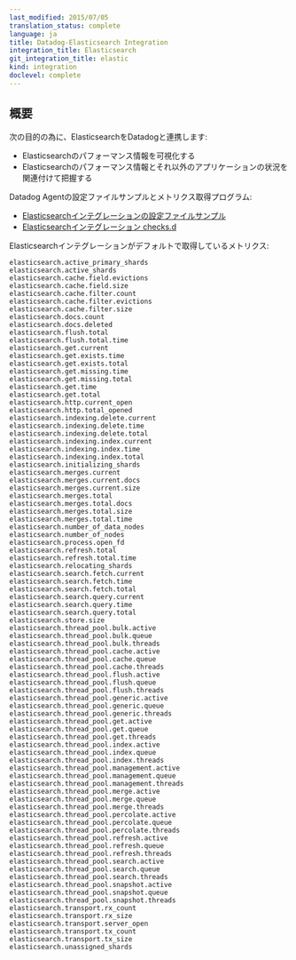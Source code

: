 ```yaml
---
last_modified: 2015/07/05
translation_status: complete
language: ja
title: Datadog-Elasticsearch Integration
integration_title: Elasticsearch
git_integration_title: elastic
kind: integration
doclevel: complete
---
```


<!-- ## Overview


Connect Elasticsearch to Datadog in order to:

- Visualize Elasticsearch performance.
- Correlate Elasticsearch performance with the rest of your applications. -->

## 概要


次の目的の為に、ElasticsearchをDatadogと連携します:

* Elasticsearchのパフォーマンス情報を可視化する
* Elasticsearchのパフォーマンス情報とそれ以外のアプリケーションの状況を関連付けて把握する

Datadog Agentの設定ファイルサンプルとメトリクス取得プログラム:

* [Elasticsearchインテグレーションの設定ファイルサンプル](https://github.com/DataDog//integrations-core/blob/master/directory/conf.yaml.example)
* [Elasticsearchインテグレーション checks.d](https://github.com/DataDog//integrations-core/blob/master/elastic/check.py)


<!-- The following metrics are collected by default with the Elasticsearch integration:

    elasticsearch.active_primary_shards
    elasticsearch.active_shards
    elasticsearch.cache.field.evictions
    elasticsearch.cache.field.size
    elasticsearch.cache.filter.count
    elasticsearch.cache.filter.evictions
    elasticsearch.cache.filter.size
    elasticsearch.docs.count
    elasticsearch.docs.deleted
    elasticsearch.flush.total
    elasticsearch.flush.total.time
    elasticsearch.get.current
    elasticsearch.get.exists.time
    elasticsearch.get.exists.total
    elasticsearch.get.missing.time
    elasticsearch.get.missing.total
    elasticsearch.get.time
    elasticsearch.get.total
    elasticsearch.http.current_open
    elasticsearch.http.total_opened
    elasticsearch.indexing.delete.current
    elasticsearch.indexing.delete.time
    elasticsearch.indexing.delete.total
    elasticsearch.indexing.index.current
    elasticsearch.indexing.index.time
    elasticsearch.indexing.index.total
    elasticsearch.initializing_shards
    elasticsearch.merges.current
    elasticsearch.merges.current.docs
    elasticsearch.merges.current.size
    elasticsearch.merges.total
    elasticsearch.merges.total.docs
    elasticsearch.merges.total.size
    elasticsearch.merges.total.time
    elasticsearch.number_of_data_nodes
    elasticsearch.number_of_nodes
    elasticsearch.process.open_fd
    elasticsearch.refresh.total
    elasticsearch.refresh.total.time
    elasticsearch.relocating_shards
    elasticsearch.search.fetch.current
    elasticsearch.search.fetch.time
    elasticsearch.search.fetch.total
    elasticsearch.search.query.current
    elasticsearch.search.query.time
    elasticsearch.search.query.total
    elasticsearch.store.size
    elasticsearch.thread_pool.bulk.active
    elasticsearch.thread_pool.bulk.queue
    elasticsearch.thread_pool.bulk.threads
    elasticsearch.thread_pool.cache.active
    elasticsearch.thread_pool.cache.queue
    elasticsearch.thread_pool.cache.threads
    elasticsearch.thread_pool.flush.active
    elasticsearch.thread_pool.flush.queue
    elasticsearch.thread_pool.flush.threads
    elasticsearch.thread_pool.generic.active
    elasticsearch.thread_pool.generic.queue
    elasticsearch.thread_pool.generic.threads
    elasticsearch.thread_pool.get.active
    elasticsearch.thread_pool.get.queue
    elasticsearch.thread_pool.get.threads
    elasticsearch.thread_pool.index.active
    elasticsearch.thread_pool.index.queue
    elasticsearch.thread_pool.index.threads
    elasticsearch.thread_pool.management.active
    elasticsearch.thread_pool.management.queue
    elasticsearch.thread_pool.management.threads
    elasticsearch.thread_pool.merge.active
    elasticsearch.thread_pool.merge.queue
    elasticsearch.thread_pool.merge.threads
    elasticsearch.thread_pool.percolate.active
    elasticsearch.thread_pool.percolate.queue
    elasticsearch.thread_pool.percolate.threads
    elasticsearch.thread_pool.refresh.active
    elasticsearch.thread_pool.refresh.queue
    elasticsearch.thread_pool.refresh.threads
    elasticsearch.thread_pool.search.active
    elasticsearch.thread_pool.search.queue
    elasticsearch.thread_pool.search.threads
    elasticsearch.thread_pool.snapshot.active
    elasticsearch.thread_pool.snapshot.queue
    elasticsearch.thread_pool.snapshot.threads
    elasticsearch.transport.rx_count
    elasticsearch.transport.rx_size
    elasticsearch.transport.server_open
    elasticsearch.transport.tx_count
    elasticsearch.transport.tx_size
    elasticsearch.unassigned_shards -->


Elasticsearchインテグレーションがデフォルトで取得しているメトリクス:

    elasticsearch.active_primary_shards
    elasticsearch.active_shards
    elasticsearch.cache.field.evictions
    elasticsearch.cache.field.size
    elasticsearch.cache.filter.count
    elasticsearch.cache.filter.evictions
    elasticsearch.cache.filter.size
    elasticsearch.docs.count
    elasticsearch.docs.deleted
    elasticsearch.flush.total
    elasticsearch.flush.total.time
    elasticsearch.get.current
    elasticsearch.get.exists.time
    elasticsearch.get.exists.total
    elasticsearch.get.missing.time
    elasticsearch.get.missing.total
    elasticsearch.get.time
    elasticsearch.get.total
    elasticsearch.http.current_open
    elasticsearch.http.total_opened
    elasticsearch.indexing.delete.current
    elasticsearch.indexing.delete.time
    elasticsearch.indexing.delete.total
    elasticsearch.indexing.index.current
    elasticsearch.indexing.index.time
    elasticsearch.indexing.index.total
    elasticsearch.initializing_shards
    elasticsearch.merges.current
    elasticsearch.merges.current.docs
    elasticsearch.merges.current.size
    elasticsearch.merges.total
    elasticsearch.merges.total.docs
    elasticsearch.merges.total.size
    elasticsearch.merges.total.time
    elasticsearch.number_of_data_nodes
    elasticsearch.number_of_nodes
    elasticsearch.process.open_fd
    elasticsearch.refresh.total
    elasticsearch.refresh.total.time
    elasticsearch.relocating_shards
    elasticsearch.search.fetch.current
    elasticsearch.search.fetch.time
    elasticsearch.search.fetch.total
    elasticsearch.search.query.current
    elasticsearch.search.query.time
    elasticsearch.search.query.total
    elasticsearch.store.size
    elasticsearch.thread_pool.bulk.active
    elasticsearch.thread_pool.bulk.queue
    elasticsearch.thread_pool.bulk.threads
    elasticsearch.thread_pool.cache.active
    elasticsearch.thread_pool.cache.queue
    elasticsearch.thread_pool.cache.threads
    elasticsearch.thread_pool.flush.active
    elasticsearch.thread_pool.flush.queue
    elasticsearch.thread_pool.flush.threads
    elasticsearch.thread_pool.generic.active
    elasticsearch.thread_pool.generic.queue
    elasticsearch.thread_pool.generic.threads
    elasticsearch.thread_pool.get.active
    elasticsearch.thread_pool.get.queue
    elasticsearch.thread_pool.get.threads
    elasticsearch.thread_pool.index.active
    elasticsearch.thread_pool.index.queue
    elasticsearch.thread_pool.index.threads
    elasticsearch.thread_pool.management.active
    elasticsearch.thread_pool.management.queue
    elasticsearch.thread_pool.management.threads
    elasticsearch.thread_pool.merge.active
    elasticsearch.thread_pool.merge.queue
    elasticsearch.thread_pool.merge.threads
    elasticsearch.thread_pool.percolate.active
    elasticsearch.thread_pool.percolate.queue
    elasticsearch.thread_pool.percolate.threads
    elasticsearch.thread_pool.refresh.active
    elasticsearch.thread_pool.refresh.queue
    elasticsearch.thread_pool.refresh.threads
    elasticsearch.thread_pool.search.active
    elasticsearch.thread_pool.search.queue
    elasticsearch.thread_pool.search.threads
    elasticsearch.thread_pool.snapshot.active
    elasticsearch.thread_pool.snapshot.queue
    elasticsearch.thread_pool.snapshot.threads
    elasticsearch.transport.rx_count
    elasticsearch.transport.rx_size
    elasticsearch.transport.server_open
    elasticsearch.transport.tx_count
    elasticsearch.transport.tx_size
    elasticsearch.unassigned_shards
